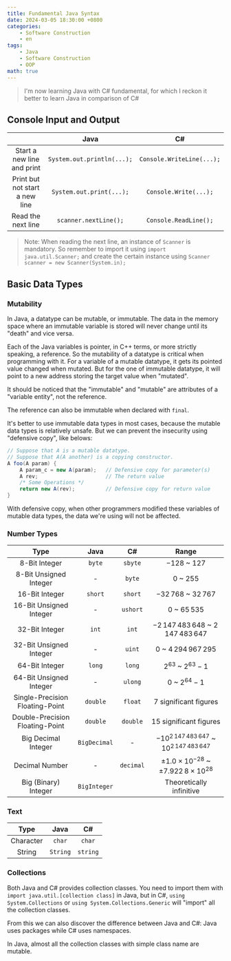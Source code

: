 ```yaml
---
title: Fundamental Java Syntax
date: 2024-03-05 18:30:00 +0800
categories:
    - Software Construction
    - en
tags:
    - Java
    - Software Construction
    - OOP
math: true
---
```


> I'm now learning Java with C# fundamental, for which I reckon it better to learn Java in comparison of C#

## Console Input and Output

|                                |            Java            |            C#             |
| :----------------------------: | :------------------------: | :-----------------------: |
|   Start a new line and print   | `System.out.println(...);` | `Console.WriteLine(...);` |
| Print but not start a new line |  `System.out.print(...);`  |   `Console.Write(...);`   |
|       Read the next line       |   `scanner.nextLine();`    |   `Console.ReadLine();`   |

> Note: When reading the next line, an instance of `Scanner` is mandatory. So remember to import it using `import java.util.Scanner;` and create the certain instance using `Scanner scanner = new Scanner(System.in);`

## Basic Data Types

### Mutability

In Java, a datatype can be mutable, or immutable. The data in the memory space where an immutable variable is stored will never change until its "death" and vice versa.

Each of the Java variables is pointer, in C++ terms, or more strictly speaking, a reference. So the mutability of a datatype is critical when programming with it. For a variable of a mutable datatype, it gets its pointed value changed when mutated. But for the one of immutable datatype, it will point to a new address storing the target value when "mutated".

It should be noticed that the "immutable" and "mutable" are attributes of a "variable entity", not the reference.

The reference can also be immutable when declared with `final`.

It's better to use immutable data types in most cases, because the mutable data types is relatively unsafe. But we can prevent the insecurity using "defensive copy", like belows:

```java
// Suppose that A is a mutable datatype.
// Suppose that A(A another) is a copying constructor.
A foo(A param) {
    A param_c = new A(param);   // Defensive copy for parameter(s)
    A rev;                      // The return value
    /* Some Operations */
    return new A(rev);          // Defensive copy for return value
}
```

With defensive copy, when other programmers modified these variables of mutable data types, the data we're using will not be affected.

### Number Types

|              Type               |     Java     |    C#     |                           Range                           |
| :-----------------------------: | :----------: | :-------: | :-------------------------------------------------------: |
|          8-Bit Integer          |    `byte`    |  `sbyte`  |                      $-128$ ~ $127$                       |
|     8-Bit Unsigned Integer      |      -       |  `byte`   |                        $0$ ~ $255$                        |
|         16-Bit Integer          |   `short`    |  `short`  |                  $-32\,768$ ~ $32\,767$                   |
|     16-Bit Unsigned Integer     |      -       | `ushort`  |                      $0$ ~ $65\,535$                      |
|         32-Bit Integer          |    `int`     |   `int`   |         $-2\,147\,483\,648$ ~ $2\,147\,483\,647$          |
|     32-Bit Unsigned Integer     |      -       |  `uint`   |                 $0$ ~ $4\,294\,967\,295$                  |
|         64-Bit Integer          |    `long`    |  `long`   |                  $2^{63}$ ~ $2^{63} - 1$                  |
|     64-Bit Unsigned Integer     |      -       |  `ulong`  |                    $0$ ~ $2^{64} - 1$                     |
| Single-Precision Floating-Point |   `double`   |  `float`  |                   7 significant figures                   |
| Double-Precision Floating-Point |   `double`   | `double`  |                  15 significant figures                   |
|       Big Decimal Integer       | `BigDecimal` |     -     |    $-10^{2\,147\,483\,647}$ ~ $10^{2\,147\,483\,647}$     |
|         Decimal Number          |      -       | `decimal` | $\pm 1.0 \times 10^{-28}$ ~ $\pm 7.922\,8 \times 10^{28}$ |
|      Big (Binary) Integer       | `BigInteger` |           |                 Theoretically infinitive                  |

### Text

|   Type    |   Java   |    C#    |
| :-------: | :------: | :------: |
| Character |  `char`  |  `char`  |
|  String   | `String` | `string` |

### Collections

Both Java and C# provides collection classes. You need to import them with `import java.util.[collection class]` in Java, but in C#, `using System.Collections` or `using System.Collections.Generic` will "import" all the collection classes.

From this we can also discover the difference between Java and C#: Java uses packages while C# uses namespaces.

In Java, almost all the collection classes with simple class name are mutable.
